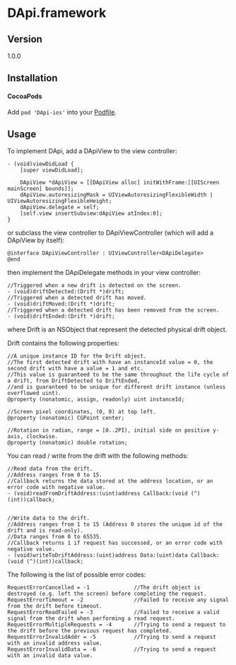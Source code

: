 # DApi.framework



## Version
1.0.0


## Installation
#### CocoaPods
Add `pod 'DApi-ios'` into your [Podfile](https://guides.cocoapods.org/syntax/podfile.html).


## Usage
To implement DApi, add a DApiView to the view controller:
 
    - (void)viewDidLoad {
        [super viewDidLoad];

        DApiView *dApiView = [[DApiView alloc] initWithFrame:[[UIScreen mainScreen] bounds]];
        dApiView.autoresizingMask = UIViewAutoresizingFlexibleWidth | UIViewAutoresizingFlexibleHeight;
        dApiView.delegate = self;
        [self.view insertSubview:dApiView atIndex:0];
    }
    
or subclass the view controller to DApiViewController (which will add a DApiView by itself):

    @interface DApiViewController : UIViewController<DApiDelegate>
    @end

then implement the DApiDelegate methods in your view controller:

    //Triggered when a new drift is detected on the screen.
    - (void)driftDetected:(Drift *)drift;
    //Triggered when a detected drift has moved.
    - (void)driftMoved:(Drift *)drift;
    //Triggered when a detected drift has been removed from the screen.
    - (void)driftEnded:(Drift *)drift;

where Drift is an NSObject that represent the detected physical drift object.


Drift contains the following properties:

    //A unique instance ID for the Drift object.
    //The first detected drift with have an instanceId value = 0, the second drift with have a value = 1 and etc.
    //This value is guaranteed to be the same throughout the life cycle of a drift, from DriftDetected to DriftEnded,
    //and is guaranteed to be unique for different drift instance (unless overflowed uint).
    @property (nonatomic, assign, readonly) uint instanceId;

    //Screen pixel coordinates, (0, 0) at top left.
    @property (nonatomic) CGPoint center;
        
    //Rotation in radian, range = [0..2PI), initial side on positive y-axis, clockwise.
    @property (nonatomic) double rotation;


You can read / write from the drift with the following methods:

    //Read data from the drift.
    //Address ranges from 0 to 15.
    //Callback returns the data stored at the address location, or an error code with negative value.
    - (void)readFromDriftAddress:(uint)address Callback:(void (^)(int))callback;


    //Write data to the drift.
    //Address ranges from 1 to 15 (Address 0 stores the unique id of the drift and is read-only).
    //Data ranges from 0 to 65535.
    //Callback returns 1 if request has successed, or an error code with negative value.
    - (void)writeToDriftAddress:(uint)address Data:(uint)data Callback:(void (^)(int))callback;


The following is the list of possible error codes:
    
    RequestErrorCancelled = -1              //The drift object is destroyed (e.g. left the screen) before completing the request.
    RequestErrorTimeout = -2                //Failed to receive any signal from the drift before timeout.
    RequestErrorReadFailed = -3             //Failed to receive a valid signal from the drift when performing a read request.
    RequestErrorMultipleRequests = -4       //Trying to send a request to the drift before the previous request has completed.
    RequestErrorInvalidAddr = -5            //Trying to send a request with an invalid address value.
    RequestErrorInvalidData = -6            //Trying to send a request with an invalid data value.
